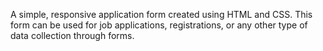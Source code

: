 A simple, responsive application form created using HTML and CSS. This form can be used for job applications, registrations, or any other type of data collection through forms.

